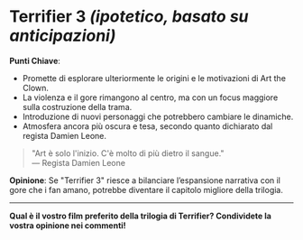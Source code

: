 # Terrifier 3  *(ipotetico, basato su anticipazioni)*

 **Punti Chiave**: 
  - Promette di esplorare ulteriormente le origini e le motivazioni di Art the Clown.
  - La violenza e il gore rimangono al centro, ma con un focus maggiore sulla costruzione della trama.
  - Introduzione di nuovi personaggi che potrebbero cambiare le dinamiche.
  - Atmosfera ancora più oscura e tesa, secondo quanto dichiarato dal regista Damien Leone.

> "Art è solo l'inizio. C'è molto di più dietro il sangue."  
> — Regista Damien Leone

**Opinione**: Se "Terrifier 3" riesce a bilanciare l’espansione narrativa con il gore che i fan amano, potrebbe diventare il capitolo migliore della trilogia.

---

**Qual è il vostro film preferito della trilogia di Terrifier? Condividete la vostra opinione nei commenti!**